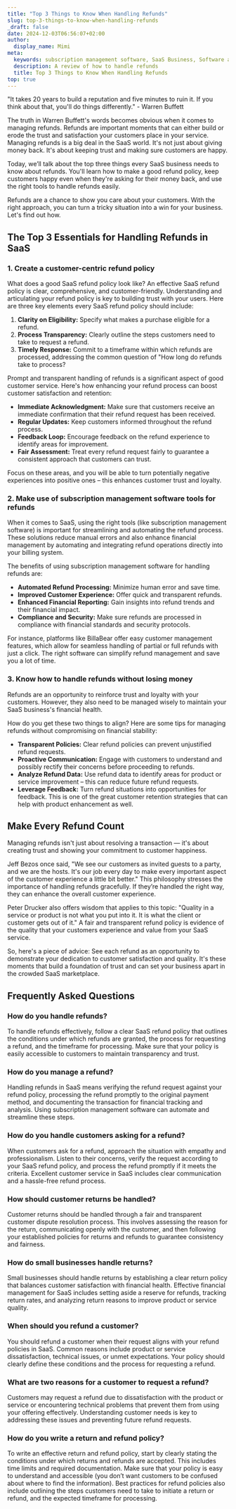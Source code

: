 ```yaml
---
title: "Top 3 Things to Know When Handling Refunds" 
slug: top-3-things-to-know-when-handling-refunds
_draft: false
date: 2024-12-03T06:56:07+02:00
author:
  display_name: Mimi
meta:
  keywords: subscription management software, SaaS Business, Software as a Service, BillaBear
  description: A review of how to handle refunds
  title: Top 3 Things to Know When Handling Refunds
top: true
---
```

"It takes 20 years to build a reputation and five minutes to ruin it. If you think about that, you'll do things differently." - Warren Buffett

The truth in Warren Buffett's words becomes obvious when it comes to managing refunds. Refunds are important moments that can either build or erode the trust and satisfaction your customers place in your service.
Managing refunds is a big deal in the SaaS world. It's not just about giving money back. It's about keeping trust and making sure customers are happy.

Today, we’ll talk about the top three things every SaaS business needs to know about refunds. You'll learn how to make a good refund policy, keep customers happy even when they're asking for their money back, and use the right tools to handle refunds easily.

Refunds are a chance to show you care about your customers. With the right approach, you can turn a tricky situation into a win for your business. Let's find out how.

## The Top 3 Essentials for Handling Refunds in SaaS

### 1. Create a customer-centric refund policy

What does a good SaaS refund policy look like? An effective SaaS refund policy is clear, comprehensive, and customer-friendly. Understanding and articulating your refund policy is key to building trust with your users. Here are three key elements every SaaS refund policy should include:

1. **Clarity on Eligibility:** Specify what makes a purchase eligible for a refund.
2. **Process Transparency:** Clearly outline the steps customers need to take to request a refund.
3. **Timely Response:** Commit to a timeframe within which refunds are processed, addressing the common question of "How long do refunds take to process?

Prompt and transparent handling of refunds is a significant aspect of good customer service. Here's how enhancing your refund process can boost customer satisfaction and retention:

* **Immediate Acknowledgment:** Make sure that customers receive an immediate confirmation that their refund request has been received.
* **Regular Updates:** Keep customers informed throughout the refund process.
* **Feedback Loop:** Encourage feedback on the refund experience to identify areas for improvement.
* **Fair Assessment:** Treat every refund request fairly to guarantee a consistent approach that customers can trust.

Focus on these areas, and you will be able to turn potentially negative experiences into positive ones – this enhances customer trust and loyalty.

### 2. Make use of subscription management software tools for refunds

When it comes to SaaS, using the right tools (like subscription management software) is important for streamlining and automating the refund process. These solutions reduce manual errors and also enhance financial management by automating and integrating refund operations directly into your billing system.

The benefits of using subscription management software for handling refunds are:

* **Automated Refund Processing:** Minimize human error and save time.
* **Improved Customer Experience:** Offer quick and transparent refunds.
* **Enhanced Financial Reporting:** Gain insights into refund trends and their financial impact.
* **Compliance and Security:** Make sure refunds are processed in compliance with financial standards and security protocols.

For instance, platforms like BillaBear offer easy customer management features, which allow for seamless handling of partial or full refunds with just a click. The right software can simplify refund management and save you a lot of time.

### 3. Know how to handle refunds without losing money

Refunds are an opportunity to reinforce trust and loyalty with your customers. However, they also need to be managed wisely to maintain your SaaS business's financial health.

How do you get these two things to align? Here are some tips for managing refunds without compromising on financial stability:

* **Transparent Policies:** Clear refund policies can prevent unjustified refund requests.
* **Proactive Communication:** Engage with customers to understand and possibly rectify their concerns before proceeding to refunds.
* **Analyze Refund Data:** Use refund data to identify areas for product or service improvement – this can reduce future refund requests.
* **Leverage Feedback:** Turn refund situations into opportunities for feedback. This is one of the great customer retention strategies that can help with product enhancement as well.

## Make Every Refund Count

Managing refunds isn't just about resolving a transaction — it's about creating trust and showing your commitment to customer happiness.

Jeff Bezos once said, "We see our customers as invited guests to a party, and we are the hosts. It's our job every day to make every important aspect of the customer experience a little bit better." This philosophy stresses the importance of handling refunds gracefully. If they’re handled the right way, they can enhance the overall customer experience.

Peter Drucker also offers wisdom that applies to this topic: "Quality in a service or product is not what you put into it. It is what the client or customer gets out of it." A fair and transparent refund policy is evidence of the quality that your customers experience and value from your SaaS service.

So, here's a piece of advice: See each refund as an opportunity to demonstrate your dedication to customer satisfaction and quality. It's these moments that build a foundation of trust and can set your business apart in the crowded SaaS marketplace.

## Frequently Asked Questions

### How do you handle refunds?

To handle refunds effectively, follow a clear SaaS refund policy that outlines the conditions under which refunds are granted, the process for requesting a refund, and the timeframe for processing. Make sure that your policy is easily accessible to customers to maintain transparency and trust.

### How do you manage a refund?

Handling refunds in SaaS means verifying the refund request against your refund policy, processing the refund promptly to the original payment method, and documenting the transaction for financial tracking and analysis. Using subscription management software can automate and streamline these steps.

### How do you handle customers asking for a refund?

When customers ask for a refund, approach the situation with empathy and professionalism. Listen to their concerns, verify the request according to your SaaS refund policy, and process the refund promptly if it meets the criteria. Excellent customer service in SaaS includes clear communication and a hassle-free refund process.

### How should customer returns be handled?

Customer returns should be handled through a fair and transparent customer dispute resolution process. This involves assessing the reason for the return, communicating openly with the customer, and then following your established policies for returns and refunds to guarantee consistency and fairness.

### How do small businesses handle returns?

Small businesses should handle returns by establishing a clear return policy that balances customer satisfaction with financial health. Effective financial management for SaaS includes setting aside a reserve for refunds, tracking return rates, and analyzing return reasons to improve product or service quality.

### When should you refund a customer?

You should refund a customer when their request aligns with your refund policies in SaaS. Common reasons include product or service dissatisfaction, technical issues, or unmet expectations. Your policy should clearly define these conditions and the process for requesting a refund.

### What are two reasons for a customer to request a refund?

Customers may request a refund due to dissatisfaction with the product or service or encountering technical problems that prevent them from using your offering effectively. Understanding customer needs is key to addressing these issues and preventing future refund requests.

### How do you write a return and refund policy?

To write an effective return and refund policy, start by clearly stating the conditions under which returns and refunds are accepted. This includes time limits and required documentation. Make sure that your policy is easy to understand and accessible (you don’t want customers to be confused about where to find the information). Best practices for refund policies also include outlining the steps customers need to take to initiate a return or refund, and the expected timeframe for processing.
